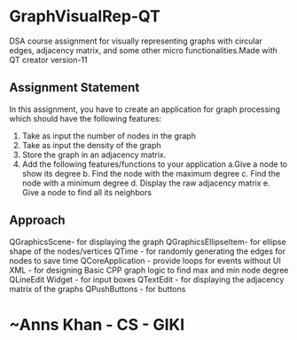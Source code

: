 # GraphVisualRep-QT
DSA course assignment for visually representing graphs with circular edges, adjacency matrix, and some other micro functionalities.Made with QT creator version-11

## Assignment Statement
In this assignment, you have to create an application for graph processing which should have the following features:
1. Take as input the number of nodes in the graph
2. Take as input the density of the graph
3. Store the graph in an adjacency matrix.
4. Add the following features/functions to your application
  a.Give a node to show its degree
  b. Find the node with the maximum degree
  c. Find the node with a minimum degree
  d. Display the raw adjacency matrix 
  e. Give a node to find all its neighbors

## Approach
QGraphicsScene- for displaying the graph
QGraphicsEllipseItem- for ellipse shape of the nodes/vertices
QTime - for randomly generating the edges for nodes to save time
QCoreApplication - provide loops for events without UI
XML - for designing
Basic CPP graph logic to find max and min node degree
QLineEdit Widget - for input boxes
QTextEdit - for displaying the adjacency matrix of the graphs
QPushButtons - for buttons

# ~Anns Khan - CS - GIKI
